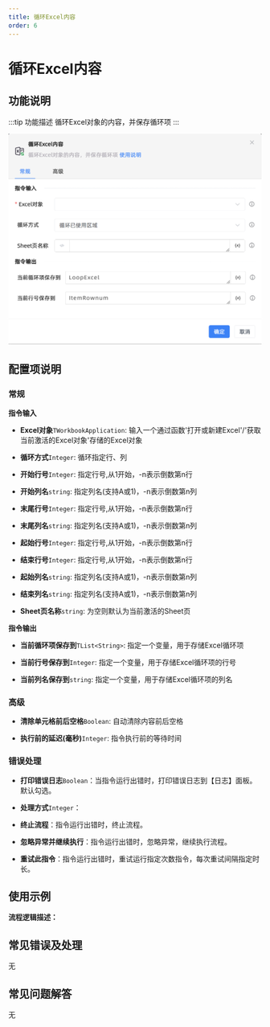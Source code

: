 ```yaml
---
title: 循环Excel内容
order: 6
---
```


# 循环Excel内容

## 功能说明

:::tip 功能描述
循环Excel对象的内容，并保存循环项
:::

![循环Excel内容](../../../assets/循环Excel内容_command.png)

## 配置项说明

### 常规

**指令输入**

- **Excel对象**`TWorkbookApplication`: 输入一个通过函数'打开或新建Excel'/'获取当前激活的Excel对象'存储的Excel对象

- **循环方式**`Integer`: 循环指定行、列

- **开始行号**`Integer`: 指定行号,从1开始，-n表示倒数第n行

- **开始列名**`string`: 指定列名(支持A或1)，-n表示倒数第n列

- **末尾行号**`Integer`: 指定行号,从1开始，-n表示倒数第n行

- **末尾列名**`string`: 指定列名(支持A或1)，-n表示倒数第n列

- **起始行号**`Integer`: 指定行号,从1开始，-n表示倒数第n行

- **结束行号**`Integer`: 指定行号,从1开始，-n表示倒数第n行

- **起始列名**`string`: 指定列名(支持A或1)，-n表示倒数第n列

- **结束列名**`string`: 指定列名(支持A或1)，-n表示倒数第n列

- **Sheet页名称**`string`: 为空则默认为当前激活的Sheet页


**指令输出**

- **当前循环项保存到**`TList<String>`: 指定一个变量，用于存储Excel循环项

- **当前行号保存到**`Integer`: 指定一个变量，用于存储Excel循环项的行号

- **当前列名保存到**`string`: 指定一个变量，用于存储Excel循环项的列名

### 高级

- **清除单元格前后空格**`Boolean`: 自动清除内容前后空格

- **执行前的延迟(毫秒)**`Integer`: 指令执行前的等待时间

### 错误处理

- **打印错误日志**`Boolean`：当指令运行出错时，打印错误日志到【日志】面板。默认勾选。

- **处理方式**`Integer`：

 - **终止流程**：指令运行出错时，终止流程。

 - **忽略异常并继续执行**：指令运行出错时，忽略异常，继续执行流程。

 - **重试此指令**：指令运行出错时，重试运行指定次数指令，每次重试间隔指定时长。

## 使用示例

**流程逻辑描述：** 

## 常见错误及处理

无

## 常见问题解答

无

